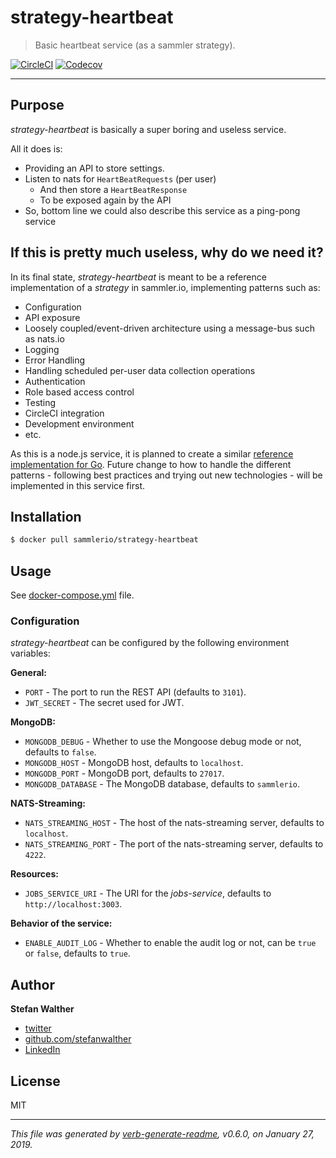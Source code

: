# strategy-heartbeat

> Basic heartbeat service (as a sammler strategy).

[![CircleCI](https://img.shields.io/circleci/project/github/sammler/strategy-heartbeat.svg)](https://circleci.com/gh/sammler/strategy-heartbeat)
[![Codecov](https://img.shields.io/codecov/c/github/sammler/strategy-heartbeat.svg?logo=codecov)](https://codecov.io/gh/sammler/strategy-heartbeat)

---

## Purpose

_strategy-heartbeat_ is basically a super boring and useless service.

All it does is:

- Providing an API to store settings.
- Listen to nats for `HeartBeatRequests` (per user)
  - And then store a `HeartBeatResponse`
  - To be exposed again by the API
- So, bottom line we could also describe this service as a ping-pong service
  
## If this is pretty much useless, why do we need it?

In its final state, _strategy-heartbeat_ is meant to be a reference implementation of a _strategy_ in sammler.io, implementing patterns such as:

- Configuration
- API exposure
- Loosely coupled/event-driven architecture using a message-bus such as nats.io
- Logging
- Error Handling
- Handling scheduled per-user data collection operations
- Authentication
- Role based access control
- Testing
- CircleCI integration
- Development environment
- etc.

As this is a node.js service, it is planned to create a similar [reference implementation for Go](https://github.com/sammler/strategy-uptime).
Future change to how to handle the different patterns - following best practices and trying out new technologies - will be implemented in this service first.

## Installation

```sh
$ docker pull sammlerio/strategy-heartbeat
```

## Usage

See [docker-compose.yml](./docker-compose.yml) file.

### Configuration

_strategy-heartbeat_ can be configured by the following environment variables:

**General:**

- `PORT` - The port to run the REST API (defaults to `3101`).
- `JWT_SECRET` - The secret used for JWT.

**MongoDB:**

- `MONGODB_DEBUG` - Whether to use the Mongoose debug mode or not, defaults to `false`.
- `MONGODB_HOST` - MongoDB host, defaults to `localhost`.
- `MONGODB_PORT` - MongoDB port, defaults to `27017`. 
- `MONGODB_DATABASE` - The MongoDB database, defaults to `sammlerio`.

**NATS-Streaming:**

- `NATS_STREAMING_HOST` - The host of the nats-streaming server, defaults to `localhost`.
- `NATS_STREAMING_PORT` - The port of the nats-streaming server, defaults to `4222`.

**Resources:**
- `JOBS_SERVICE_URI` - The URI for the _jobs-service_, defaults to `http://localhost:3003`.

**Behavior of the service:**

- `ENABLE_AUDIT_LOG` - Whether to enable the audit log or not, can be `true` or `false`, defaults to `true`.

## Author
**Stefan Walther**

* [twitter](http://twitter.com/waltherstefan)
* [github.com/stefanwalther](http://github.com/stefanwalther)
* [LinkedIn](https://www.linkedin.com/in/stefanwalther/)

## License
MIT

***

_This file was generated by [verb-generate-readme](https://github.com/verbose/verb-generate-readme), v0.6.0, on January 27, 2019._

